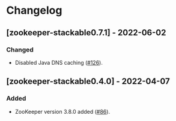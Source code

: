 # Changelog

## [zookeeper-stackable0.7.1] - 2022-06-02

### Changed

- Disabled Java DNS caching ([#126]).

[#126]: https://github.com/stackabletech/docker-images/pull/126

## [zookeeper-stackable0.4.0] - 2022-04-07

### Added

- ZooKeeper version 3.8.0 added ([#86]).

[#86]: https://github.com/stackabletech/docker-images/pull/86
